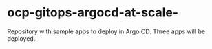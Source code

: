 # ocp-gitops-argocd-at-scale-
Repository with sample apps to deploy in Argo CD. Three apps will be deployed.
